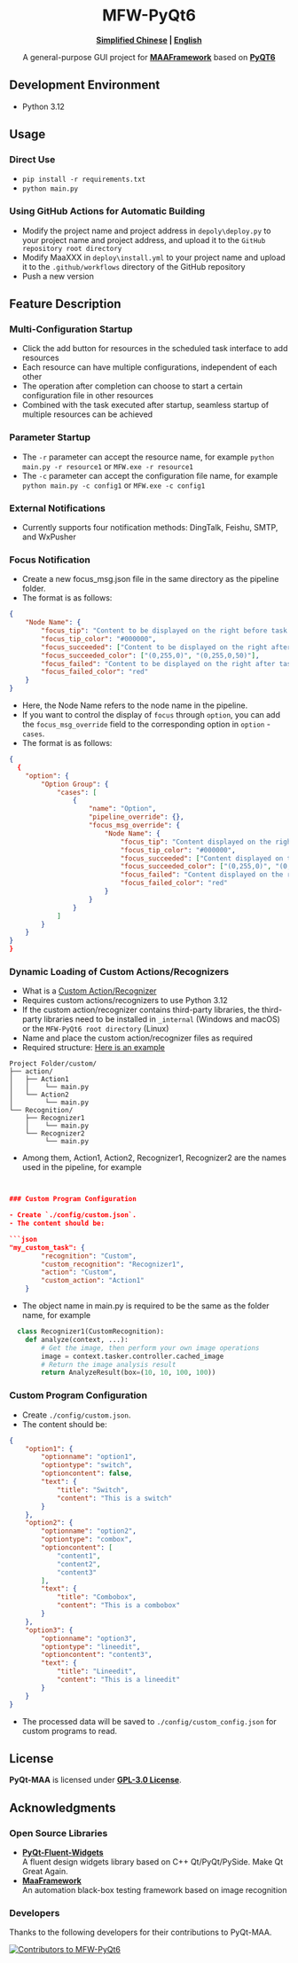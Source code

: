 <!-- markdownlint-disable MD033 MD041 -->

<div align="center">

# MFW-PyQt6

**[Simplified Chinese](./README.md) | [English](./README-en.md)**

A general-purpose GUI project for **[MAAFramework](https://github.com/MaaXYZ/MaaFramework)** based on **[PyQT6](https://doc.qt.io/qtforpython-6)**
</div>

## Development Environment

- Python 3.12

## Usage

### Direct Use

- `pip install -r requirements.txt`
- `python main.py`

### Using GitHub Actions for Automatic Building

- Modify the project name and project address in `depoly\deploy.py` to your project name and project address, and upload it to the `GitHub repository root directory`
- Modify MaaXXX in `deploy\install.yml` to your project name and upload it to the `.github/workflows` directory of the GitHub repository
- Push a new version

## Feature Description

### Multi-Configuration Startup

- Click the add button for resources in the scheduled task interface to add resources
- Each resource can have multiple configurations, independent of each other
- The operation after completion can choose to start a certain configuration file in other resources
- Combined with the task executed after startup, seamless startup of multiple resources can be achieved

### Parameter Startup

- The `-r` parameter can accept the resource name, for example `python main.py -r resource1` or `MFW.exe -r resource1`
- The `-c` parameter can accept the configuration file name, for example `python main.py -c config1` or `MFW.exe -c config1`

### External Notifications

- Currently supports four notification methods: DingTalk, Feishu, SMTP, and WxPusher

### Focus Notification

- Create a new focus_msg.json file in the same directory as the pipeline folder.
- The format is as follows:

```json
{
    "Node Name": {
        "focus_tip": "Content to be displayed on the right before task execution",
        "focus_tip_color": "#000000",
        "focus_succeeded": ["Content to be displayed on the right after successful task execution", "Success"],
        "focus_succeeded_color": ["(0,255,0)", "(0,255,0,50)"],
        "focus_failed": "Content to be displayed on the right after task execution fails",
        "focus_failed_color": "red"
    }
}

```

- Here, the Node Name refers to the node name in the pipeline.
- If you want to control the display of `focus` through `option`, you can add the `focus_msg_override` field to the corresponding option in `option` - `cases`.
- The format is as follows:

```json
{
  {
    "option": {
        "Option Group": {
            "cases": [
                {
                    "name": "Option",
                    "pipeline_override": {},
                    "focus_msg_override": {
                        "Node Name": {
                            "focus_tip": "Content displayed on the right before task execution",
                            "focus_tip_color": "#000000",
                            "focus_succeeded": ["Content displayed on the right after successful task execution", "Success"],
                            "focus_succeeded_color": ["(0,255,0)", "(0,255,0,50)"],
                            "focus_failed": "Content displayed on the right after task execution fails",
                            "focus_failed_color": "red"
                        }
                    }
                }
            ]
        }
    }
}
}
```

### Dynamic Loading of Custom Actions/Recognizers

- What is a [Custom Action/Recognizer](https://github.com/MaaXYZ/MaaFramework/blob/main/docs/zh_cn/1.1-%E5%BF%AB%E9%80%9F%E5%BC%80%E5%A7%8B.md#%E4%BD%BF%E7%94%A8-json-%E4%BD%8E%E4%BB%A3%E7%A0%81%E7%BC%96%E7%A8%8B%E4%BD%86%E5%AF%B9%E5%A4%8D%E6%9D%82%E4%BB%BB%E5%8A%A1%E4%BD%BF%E7%94%A8%E8%87%AA%E5%AE%9A%E4%B9%89%E9%80%BB%E8%BE%91)
- Requires custom actions/recognizers to use Python 3.12
- If the custom action/recognizer contains third-party libraries, the third-party libraries need to be installed in `_internal` (Windows and macOS) or the `MFW-PyQt6 root directory` (Linux)
- Name and place the custom action/recognizer files as required
- Required structure: [Here is an example](https://github.com/overflow65537/MAA_Punish/tree/main/assets)

```File Tree
Project Folder/custom/
├── action/
│   ├── Action1
│   │    └── main.py
│   └── Action2
│        └── main.py
└── Recognition/
    ├── Recognizer1
    │    └── main.py
    └── Recognizer2
         └── main.py
```

- Among them, Action1, Action2, Recognizer1, Recognizer2 are the names used in the pipeline, for example

```json


### Custom Program Configuration

- Create `./config/custom.json`.
- The content should be:

```json
"my_custom_task": {
        "recognition": "Custom",
        "custom_recognition": "Recognizer1",
        "action": "Custom",
        "custom_action": "Action1"
    }

```

- The object name in main.py is required to be the same as the folder name, for example

```python
  class Recognizer1(CustomRecognition):
    def analyze(context, ...):
        # Get the image, then perform your own image operations
        image = context.tasker.controller.cached_image
        # Return the image analysis result
        return AnalyzeResult(box=(10, 10, 100, 100))
```

### Custom Program Configuration

- Create ```./config/custom.json```.
- The content should be:

```json
{
    "option1": {
        "optionname": "option1",
        "optiontype": "switch",
        "optioncontent": false,
        "text": {
            "title": "Switch",
            "content": "This is a switch"
        }
    },
    "option2": {
        "optionname": "option2",
        "optiontype": "combox",
        "optioncontent": [
            "content1",
            "content2",
            "content3"
        ],
        "text": {
            "title": "Combobox",
            "content": "This is a combobox"
        }
    },
    "option3": {
        "optionname": "option3",
        "optiontype": "lineedit",
        "optioncontent": "content3",
        "text": {
            "title": "Lineedit",
            "content": "This is a lineedit"
        }
    }
}
```

- The processed data will be saved to `./config/custom_config.json` for custom programs to read.

## License

**PyQt-MAA** is licensed under **[GPL-3.0 License](./LICENSE)**.

## Acknowledgments

### Open Source Libraries

- **[PyQt-Fluent-Widgets](https://github.com/zhiyiYo/PyQt-Fluent-Widgets)**\
    A fluent design widgets library based on C++ Qt/PyQt/PySide. Make Qt Great Again.
- **[MaaFramework](https://github.com/MaaAssistantArknights/MaaFramework)**\
    An automation black-box testing framework based on image recognition

### Developers

Thanks to the following developers for their contributions to PyQt-MAA.

<a href="https://github.com/overflow65537/PYQT-MAA/graphs/contributors">
  <img src="https://contrib.rocks/image?repo=overflow65537/PYQT-MAA&max=1000" alt="Contributors to MFW-PyQt6"/>
</a>
